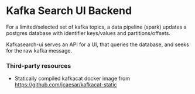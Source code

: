 # Kafka Search UI Backend

For a limited/selected set of kafka topics, a data pipeline (spark) updates a postgres database with identifier
keys/values and partitions/offsets.

Kafkasearch-ui serves an API for a UI, that queries the database, and seeks for the raw kafka message.

### Third-party resources
* Statically compiled kafkacat docker image from https://github.com/jcaesar/kafkacat-static
